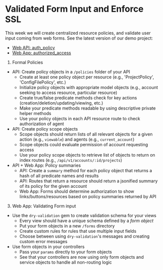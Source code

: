 # Validated Form Input and Enforce SSL

This week we will create centralized resource policies, and validate user input coming from web forms. See the latest version of our demo project:
- [Web API: auth_policy](https://github.com/ISS-Security/configshare-api/tree/6_auth_policy)
- [Web App: authorized_access](https://github.com/ISS-Security/configshare-app/tree/4_policy_validation)

1. Formal Policies
  - API: Create policy objects in a `/policies` folder of your API
    - Create at least one policy object per resource (e.g., 'ProjectPolicy', 'ConfigFilePolicy', etc.)
    - Initialize policy objects with appropriate model objects (e.g., account seeking to access resource, particular resource)
    - Create true/false predicate methods check for key actions (creation/deletion/updating/viewing, etc.)
    - Make your predicate methods readable by using descriptive private helper methods
    - Use your policy objects in each API resource route to check authorization of agent
  - API: Create policy scope objects
    - Scope objects should return lists of all relevant objects for a given action (e.g., `viewable`) and agents (e.g., `current_account`)
    - Scope objects could evaluate permission of account requesting access
    - Use your policy scope objects to retrieve list of objects to return on index routes (e.g., `/api/v1/accounts/:id/projects`)
  - API + Web App: Policy summaries
    - API: Create a `summary` method for each policy object that returns a hash of all predicate names and results
    - API: Routes that return a resource should return a jsonified summary of its policy for the given account
    - Web App: Forms should determine authorization to show links/buttons/resources based on policy summaries returned by API
3. Web App: Validating Form input
  - Use the `dry-validation` gem to create validation schema for your views
    - Every view should have a unique schema defined by a *form object*
    - Put your form objects in a new `/forms` directory
    - Create custom rules for rules that use multiple input fields
    - Choose between using `dry-validation`'s messages and creating custom error messages
  - Use form objects in your controllers
    - Pass your `params` directly to your form objects
    - See that your controllers are now using only form objects and service objects to handle all non-routing logic
